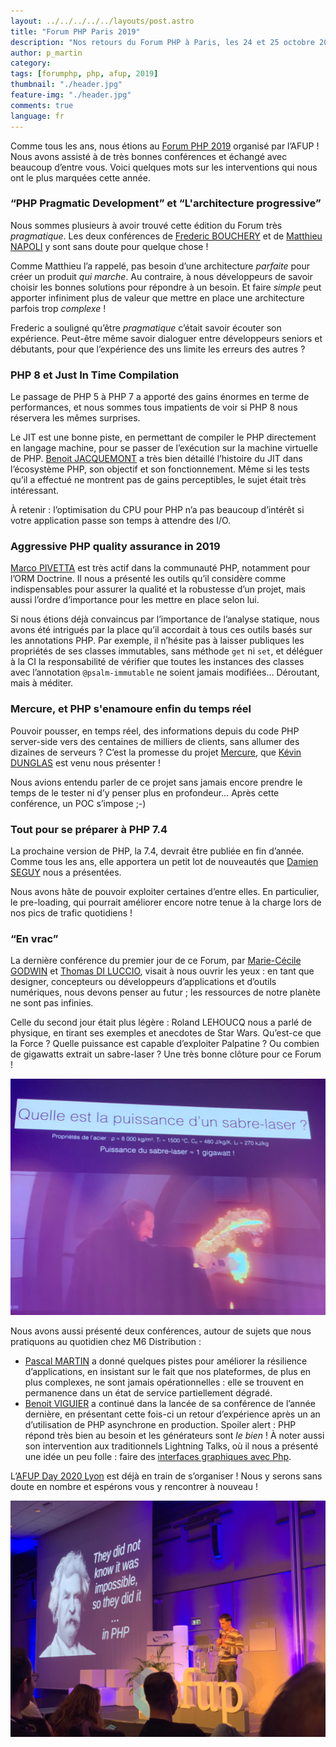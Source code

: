 ```yaml
---
layout: ../../../../../layouts/post.astro
title: "Forum PHP Paris 2019"
description: "Nos retours du Forum PHP à Paris, les 24 et 25 octobre 2019"
author: p_martin
category:
tags: [forumphp, php, afup, 2019]
thumbnail: "./header.jpg"
feature-img: "./header.jpg"
comments: true
language: fr
---
```


Comme tous les ans, nous étions au [Forum PHP 2019](https://event.afup.org/forumphp2019/) organisé par l’AFUP ! 
Nous avons assisté à de très bonnes conférences et échangé avec beaucoup d’entre vous. Voici quelques mots sur les interventions qui nous ont le plus marquées cette année.

### “PHP Pragmatic Development” et “L'architecture progressive”

Nous sommes plusieurs à avoir trouvé cette édition du Forum très *pragmatique*. Les deux conférences de [Frederic BOUCHERY](https://twitter.com/fredbouchery) et de [Matthieu NAPOLI](https://twitter.com/matthieunapoli) y sont sans doute pour quelque chose !

Comme Matthieu l’a rappelé, pas besoin d’une architecture *parfaite* pour créer un produit *qui marche*. Au contraire, à nous développeurs de savoir choisir les bonnes solutions pour répondre à un besoin. Et faire *simple* peut apporter infiniment plus de valeur que mettre en place une architecture parfois trop *complexe* !

Frederic a souligné qu’être *pragmatique* c’était savoir écouter son expérience. Peut-être même savoir dialoguer entre développeurs seniors et débutants, pour que l’expérience des uns limite les erreurs des autres ?

### PHP 8 et Just In Time Compilation

Le passage de PHP 5 à PHP 7 a apporté des gains énormes en terme de performances, et nous sommes tous impatients de voir si PHP 8 nous réservera les mêmes surprises.

Le JIT est une bonne piste, en permettant de compiler le PHP directement en langage machine, pour se passer de l’exécution sur la machine virtuelle de PHP. [Benoit JACQUEMONT](https://twitter.com/bjacquemont) a très bien détaillé l’histoire du JIT dans l’écosystème PHP, son objectif et son fonctionnement. Même si les tests qu’il a effectué ne montrent pas de gains perceptibles, le sujet était très intéressant.

À retenir : l’optimisation du CPU pour PHP n’a pas beaucoup d’intérêt si votre application passe son temps à attendre des I/O.

### Aggressive PHP quality assurance in 2019

[Marco PIVETTA](https://twitter.com/ocramius) est très actif dans la communauté PHP, notamment pour l’ORM Doctrine. Il nous a présenté les outils qu’il considère comme indispensables pour assurer la qualité et la robustesse d’un projet, mais aussi l’ordre d’importance pour les mettre en place selon lui.

Si nous étions déjà convaincus par l’importance de l’analyse statique, nous avons été intrigués par la place qu’il accordait à tous ces outils basés sur les annotations PHP. Par exemple, il n’hésite pas à laisser publiques les propriétés de ses classes immutables, sans méthode `get` ni `set`, et déléguer à la CI la responsabilité de vérifier que toutes les instances des classes avec l’annotation `@psalm-immutable` ne soient jamais modifiées… Déroutant, mais à méditer.

### Mercure, et PHP s'enamoure enfin du temps réel

Pouvoir pousser, en temps réel, des informations depuis du code PHP server-side vers des centaines de milliers de clients, sans allumer des dizaines de serveurs ? C’est la promesse du projet [Mercure](https://mercure.rocks/), que [Kévin DUNGLAS](https://twitter.com/dunglas) est venu nous présenter !

Nous avions entendu parler de ce projet sans jamais encore prendre le temps de le tester ni d’y penser plus en profondeur… Après cette conférence, un POC s’impose ;-)

### Tout pour se préparer à PHP 7.4

La prochaine version de PHP, la 7.4, devrait être publiée en fin d’année. Comme tous les ans, elle apportera un petit lot de nouveautés que [Damien SEGUY](https://twitter.com/faguo) nous a présentées.

Nous avons hâte de pouvoir exploiter certaines d’entre elles. En particulier, le pre-loading, qui pourrait améliorer encore notre tenue à la charge lors de nos pics de trafic quotidiens !

### “En vrac”

La dernière conférence du premier jour de ce Forum, par [Marie-Cécile GODWIN](https://twitter.com/mcpaccard) et [Thomas DI LUCCIO](https://twitter.com/zenhysteria), visait à nous ouvrir les yeux : en tant que designer, concepteurs ou développeurs d’applications et d’outils numériques, nous devons penser au futur ; les ressources de notre planète ne sont pas infinies.

Celle du second jour était plus légère : Roland LEHOUCQ nous a parlé de physique, en tirant ses exemples et anecdotes de Star Wars. Qu’est-ce que la Force ? Quelle puissance est capable d’exploiter Palpatine ? Ou combien de gigawatts extrait un sabre-laser ? Une très bonne clôture pour ce Forum !

![Quelle est la puissance d'un sabre laser ?](./puissance-sabre-laser.jpg)

Nous avons aussi présenté deux conférences, autour de sujets que nous pratiquons au quotidien chez M6 Distribution :

 * [Pascal MARTIN](https://twitter.com/pascal_martin) a donné quelques pistes pour améliorer la résilience d’applications, en insistant sur le fait que nos plateformes, de plus en plus complexes, ne sont jamais opérationnelles : elle se trouvent en permanence dans un état de service partiellement dégradé.
 * [Benoit VIGUIER](https://twitter.com/b_viguier) a continué dans la lancée de sa conférence de l’année dernière, en présentant cette fois-ci un retour d’expérience après un an d’utilisation de PHP asynchrone en production. Spoiler alert : PHP répond très bien au besoin et les générateurs sont *le bien* ! À noter aussi son intervention aux traditionnels Lightning Talks, où il nous a présenté une idée un peu folle : faire des [interfaces graphiques avec Php](https://github.com/b-viguier/ForumPhp2019-LT).

L’[AFUP Day 2020 Lyon](https://event.afup.org/afup-day-2020/afup-day-2020-lyon/) est déjà en train de s’organiser ! Nous y serons sans doute en nombre et espérons vous y rencontrer à nouveau !

![They did not know it was impossible, so they did it… in PHP!](./impossible-did-it-in-php.jpg)
